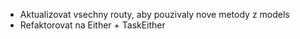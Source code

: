 - Aktualizovat vsechny routy, aby pouzivaly nove metody z models
- Refaktorovat na Either + TaskEither

